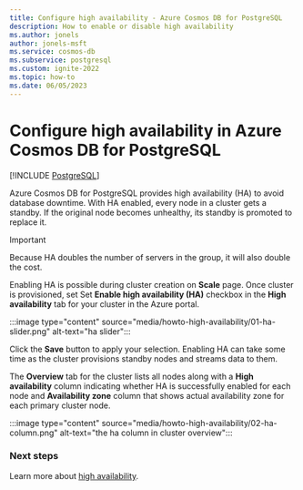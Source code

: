 ```yaml
---
title: Configure high availability - Azure Cosmos DB for PostgreSQL
description: How to enable or disable high availability
ms.author: jonels
author: jonels-msft
ms.service: cosmos-db
ms.subservice: postgresql
ms.custom: ignite-2022
ms.topic: how-to
ms.date: 06/05/2023
---
```


# Configure high availability in Azure Cosmos DB for PostgreSQL

[!INCLUDE [PostgreSQL](../includes/appliesto-postgresql.md)]

Azure Cosmos DB for PostgreSQL provides high availability
(HA) to avoid database downtime. With HA enabled, every node in a cluster
gets a standby. If the original node becomes unhealthy, its standby is
promoted to replace it.

> [!IMPORTANT]
> Because HA doubles the number of servers in the group, it will also double
> the cost.

Enabling HA is possible during cluster creation on **Scale** page. Once cluster is provisioned, set Set **Enable high availability (HA)** checkbox in the **High availability** tab for your cluster in the Azure portal.

:::image type="content" source="media/howto-high-availability/01-ha-slider.png" alt-text="ha slider":::

Click the **Save** button to apply your selection. Enabling HA can take some
time as the cluster provisions standby nodes and streams data to them.

The **Overview** tab for the cluster lists all nodes along with a **High availability** column indicating whether HA is successfully enabled for each node and **Availability zone** column that shows actual availability zone for each primary cluster node.

:::image type="content" source="media/howto-high-availability/02-ha-column.png" alt-text="the ha column in cluster overview":::

### Next steps

Learn more about [high availability](concepts-high-availability.md).

